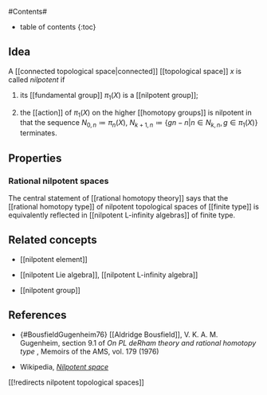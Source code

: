 
#Contents#
* table of contents
{:toc}

## Idea

A [[connected topological space|connected]] [[topological space]] $x$ is called _nilpotent_ if 

1. its [[fundamental group]] $\pi_1(X)$ is a [[nilpotent group]];

1. the [[action]] of $\pi_1(X)$ on the higher [[homotopy groups]] is nilpotent in that the sequence $N_{0,n} \coloneqq \pi_n(X)$, $N_{k+1,n} \coloneqq \{g n - n | n \in N_{k,n}, g \in \pi_1(X)\}$ terminates.

## Properties

### Rational nilpotent spaces

The central statement of [[rational homotopy theory]] says that the [[rational homotopy type]] of nilpotent topological spaces of [[finite type]] is equivalently reflected in [[nilpotent L-infinity algebras]] of finite type.

## Related concepts

* [[nilpotent element]]

* [[nilpotent Lie algebra]], [[nilpotent L-infinity algebra]]

* [[nilpotent group]]



## References

* {#BousfieldGugenheim76} [[Aldridge Bousfield]], V. K. A. M. Gugenheim, section 9.1 of _On PL deRham theory and rational homotopy type_ , Memoirs of the AMS, vol. 179 (1976)


* Wikipedia, _[Nilpotent space](https://en.wikipedia.org/wiki/Nilpotent_space)_

[[!redirects nilpotent topological spaces]]
